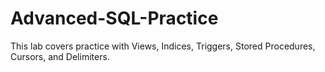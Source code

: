 # Advanced-SQL-Practice
This lab covers practice with Views, Indices, Triggers, Stored Procedures, Cursors, and Delimiters. 

